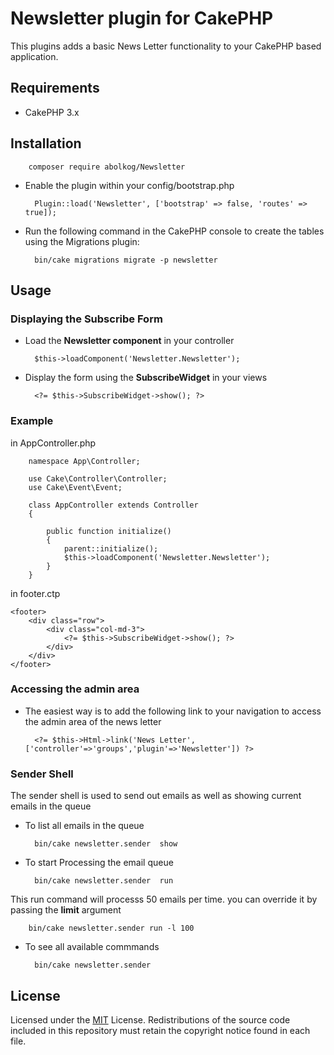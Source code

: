 # Newsletter plugin for CakePHP

This plugins adds a basic News Letter functionality to your CakePHP based application.

## Requirements

* CakePHP 3.x

## Installation

        composer require abolkog/Newsletter

* Enable the plugin within your config/bootstrap.php 

        Plugin::load('Newsletter', ['bootstrap' => false, 'routes' => true]);
        
* Run the following command in the CakePHP console to create the tables using the Migrations plugin:

        bin/cake migrations migrate -p newsletter
        


## Usage

### Displaying the Subscribe Form

* Load the **Newsletter component** in your controller
        
        $this->loadComponent('Newsletter.Newsletter');

* Display the form using the **SubscribeWidget** in your views

        <?= $this->SubscribeWidget->show(); ?>

### Example
in AppController.php

        namespace App\Controller;
        
        use Cake\Controller\Controller;
        use Cake\Event\Event;
        
        class AppController extends Controller
        {
        
            public function initialize()
            {
                parent::initialize();
                $this->loadComponent('Newsletter.Newsletter');
            }
        }

in footer.ctp

    <footer>
        <div class="row">
            <div class="col-md-3">
                <?= $this->SubscribeWidget->show(); ?>
            </div>
        </div>
    </footer>


### Accessing the admin area
* The easiest way is to add the following link to your navigation to access the admin area of the news letter

        <?= $this->Html->link('News Letter', ['controller'=>'groups','plugin'=>'Newsletter']) ?>

### Sender Shell
 The sender shell is used to send out emails as well as showing current emails in the queue
 
* To list all emails in the queue

        bin/cake newsletter.sender  show
         
* To start Processing the email queue

        bin/cake newsletter.sender  run
This run command will processs 50 emails per time. you can override it by passing the **limit** argument

        bin/cake newsletter.sender run -l 100

* To see all available commmands 
        
        bin/cake newsletter.sender

## License
Licensed under the [MIT](http://www.opensource.org/licenses/mit-license.php) License. Redistributions of the source code included in this repository must retain the copyright notice found in each file.